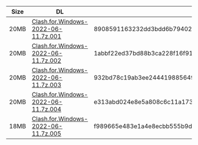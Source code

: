 |    Size   |     DL  | sha512sum |
|  ---  |  ---  |  ---  |
| 20MB | [Clash.for.Windows-2022-06-11.7z.001](https://cdn.jsdelivr.net/gh/appleians/cfw_m1@main/Clash.for.Windows-2022-06-11.7z.001) | 8908591163232dd3bdd6b79402ebf9770e73f20122058e9ce95974af64fdccfba9285559b545e3f2b1110499aa8950ac222b0ff5c972275e98b0b47438ad9631 |
| 20MB | [Clash.for.Windows-2022-06-11.7z.002](https://cdn.jsdelivr.net/gh/appleians/cfw_m1@main/Clash.for.Windows-2022-06-11.7z.002) | 1abbf22ed37bd88b3ca228f16f9115e2c004cc2eee2ee7eec8210442c4fbd81cb75483be3c56d2aba619fa09c15cbb9dbfbc22193abcc7d0c7f2c5be335ea476 |
| 20MB | [Clash.for.Windows-2022-06-11.7z.003](https://cdn.jsdelivr.net/gh/appleians/cfw_m1@main/Clash.for.Windows-2022-06-11.7z.003) | 932bd78c19ab3ee2444198856494e503bb4d4a3e26988f85e765989a9809ea3337b8e5e3512dd73f9f1e64d02e9f5e0f489388e022dc1e59baf8d29ec870c0fc |
| 20MB | [Clash.for.Windows-2022-06-11.7z.004](https://cdn.jsdelivr.net/gh/appleians/cfw_m1@main/Clash.for.Windows-2022-06-11.7z.004) | e313abd024e8e5a808c6c11a1737c73cb7bab028e6b7be6d282332f2cb466fb3af5756f5ddf69deab0904fdb5a1d98478aed40c5e0f8075e76edb087efc5dd21 |
| 18MB | [Clash.for.Windows-2022-06-11.7z.005](https://cdn.jsdelivr.net/gh/appleians/cfw_m1@main/Clash.for.Windows-2022-06-11.7z.005) | f989665e483e1a4e8ecbb555b9dc1b486891f79e5e56e93132393561aabd9888b2b5aee366cef31c31f1eac3715c6cc16e51f56cafc17180cce83e75aec7aaac |
